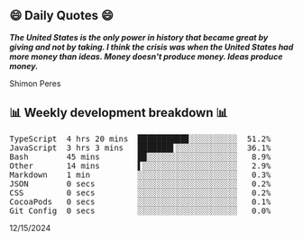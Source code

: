 ## 😄 Daily Quotes 😄

_**The United States is the only power in history that became great by giving and not by taking. I think the crisis was when the United States had more money than ideas. Money doesn't produce money. Ideas produce money.**_

Shimon Peres



## 📊 Weekly development breakdown 📊

<pre>TypeScript  4 hrs 20 mins  ██████████▊░░░░░░░░░░  51.2%
JavaScript  3 hrs 3 mins   ███████▌░░░░░░░░░░░░░  36.1%
Bash        45 mins        █▉░░░░░░░░░░░░░░░░░░░   8.9%
Other       14 mins        ▌░░░░░░░░░░░░░░░░░░░░   2.9%
Markdown    1 min          ░░░░░░░░░░░░░░░░░░░░░   0.3%
JSON        0 secs         ░░░░░░░░░░░░░░░░░░░░░   0.2%
CSS         0 secs         ░░░░░░░░░░░░░░░░░░░░░   0.2%
CocoaPods   0 secs         ░░░░░░░░░░░░░░░░░░░░░   0.1%
Git Config  0 secs         ░░░░░░░░░░░░░░░░░░░░░   0.0%</pre>

12/15/2024